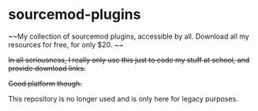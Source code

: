 # sourcemod-plugins
~~My collection of sourcemod plugins, accessible by all. Download all my resources for free, for only $20. ~~

~~In all seriousness, I really only use this just to code my stuff at school, and provide download links.~~

~~Good platform though.~~

This repository is no longer used and is only here for legacy purposes.
